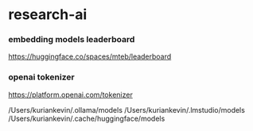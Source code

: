 # research-ai

### embedding models leaderboard
https://huggingface.co/spaces/mteb/leaderboard

### openai tokenizer
https://platform.openai.com/tokenizer

/Users/kuriankevin/.ollama/models
/Users/kuriankevin/.lmstudio/models
/Users/kuriankevin/.cache/huggingface/models
